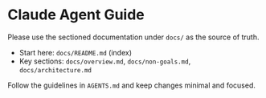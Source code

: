 # Claude Agent Guide

Please use the sectioned documentation under `docs/` as the source of truth.

- Start here: `docs/README.md` (index)
- Key sections: `docs/overview.md`, `docs/non-goals.md`, `docs/architecture.md`

Follow the guidelines in `AGENTS.md` and keep changes minimal and focused.

